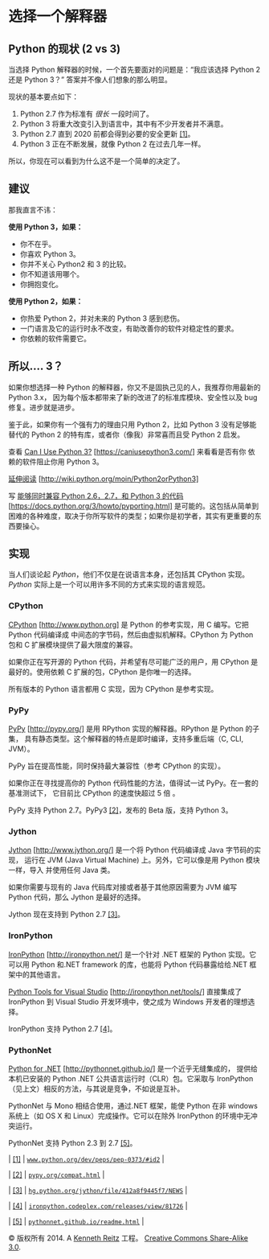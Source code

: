 # 选择一个解释器

 ## Python 的现状 (2 vs 3)

当选择 Python 解释器的时候，一个首先要面对的问题是：“我应该选择 Python 2 还是 Python 3？” 答案并不像人们想象的那么明显。

现状的基本要点如下：

1.  Python 2.7 作为标准有 *很长* 一段时间了。
2.  Python 3 将重大改变引入到语言中，其中有不少开发者并不满意。
3.  Python 2.7 直到 2020 前都会得到必要的安全更新 [[1]](#pep373-eol)。
4.  Python 3 正在不断发展，就像 Python 2 在过去几年一样。

所以，你现在可以看到为什么这不是一个简单的决定了。 

## 建议

那我直言不讳：

**使用 Python 3，如果：**

*   你不在乎。
*   你喜欢 Python 3。
*   你并不关心 Python2 和 3 的比较。
*   你不知道该用哪个。
*   你拥抱变化。

**使用 Python 2，如果：**

*   你热爱 Python 2，并对未来的 Python 3 感到悲伤。
*   一门语言及它的运行时永不改变，有助改善你的软件对稳定性的要求。
*   你依赖的软件需要它。

## 所以.... 3？

如果你想选择一种 Python 的解释器，你又不是固执己见的人，我推荐你用最新的 Python 3.x， 因为每个版本都带来了新的改进了的标准库模块、安全性以及 bug 修复。进步就是进步。

鉴于此，如果你有一个强有力的理由只用 Python 2，比如 Python 3 没有足够能替代的 Python 2 的特有库，或者你（像我）非常喜而且受 Python 2 启发。

查看 [Can I Use Python 3?](https://caniusepython3.com/) [https://caniusepython3.com/] 来看看是否有你 依赖的软件阻止你用 Python 3。

[延伸阅读](http://wiki.python.org/moin/Python2orPython3) [http://wiki.python.org/moin/Python2orPython3]

写 [能够同时兼容 Python 2.6，2.7，和 Python 3 的代码](https://docs.python.org/3/howto/pyporting.html) [https://docs.python.org/3/howto/pyporting.html] 是可能的。这包括从简单到困难的各种难度，取决于你所写软件的类型；如果你是初学者，其实有更重要的东西要操心。

## 实现

当人们谈论起 *Python*，他们不仅是在说语言本身，还包括其 CPython 实现。 *Python* 实际上是一个可以用许多不同的方式来实现的语言规范。

### CPython

[CPython](http://www.python.org) [http://www.python.org] 是 Python 的参考实现，用 C 编写。它把 Python 代码编译成 中间态的字节码，然后由虚拟机解释。CPython 为 Python 包和 C 扩展模块提供了最大限度的兼容。

如果你正在写开源的 Python 代码，并希望有尽可能广泛的用户，用 CPython 是最好的。使用依赖 C 扩展的包，CPython 是你唯一的选择。

所有版本的 Python 语言都用 C 实现，因为 CPython 是参考实现。

### PyPy

[PyPy](http://pypy.org/) [http://pypy.org/] 是用 RPython 实现的解释器。RPython 是 Python 的子集， 具有静态类型。这个解释器的特点是即时编译，支持多重后端（C, CLI, JVM）。

PyPy 旨在提高性能，同时保持最大兼容性（参考 CPython 的实现）。

如果你正在寻找提高你的 Python 代码性能的方法，值得试一试 PyPy。在一套的基准测试下， 它目前比 CPython 的速度快超过 5 倍 。

PyPy 支持 Python 2.7。PyPy3 [[2]](#pypy-ver)，发布的 Beta 版，支持 Python 3。

### Jython

[Jython](http://www.jython.org/) [http://www.jython.org/] 是一个将 Python 代码编译成 Java 字节码的实现， 运行在 JVM (Java Virtual Machine) 上。另外，它可以像是用 Python 模块一样，导入 并使用任何 Java 类。

如果你需要与现有的 Java 代码库对接或者基于其他原因需要为 JVM 编写 Python 代码，那么 Jython 是最好的选择。

Jython 现在支持到 Python 2.7 [[3]](#jython-ver)。

### IronPython

[IronPython](http://ironpython.net/) [http://ironpython.net/] 是一个针对 .NET 框架的 Python 实现。它 可以用 Python 和.NET framework 的库，也能将 Python 代码暴露给给.NET 框架中的其他语言。

[Python Tools for Visual Studio](http://ironpython.net/tools/) [http://ironpython.net/tools/] 直接集成了 IronPython 到 Visual Studio 开发环境中，使之成为 Windows 开发者的理想选择。

IronPython 支持 Python 2.7 [[4]](#iron-ver)。

### PythonNet

[Python for .NET](http://pythonnet.github.io/) [http://pythonnet.github.io/] 是一个近乎无缝集成的， 提供给本机已安装的 Python .NET 公共语言运行时（CLR）包。它采取与 IronPython （见上文）相反的方法，与其说是竞争，不如说是互补。

PythonNet 与 Mono 相结合使用，通过.NET 框架，能使 Python 在非 windows 系统上（如 OS X 和 Linux）完成操作。它可以在除外 IronPython 的环境中无冲突运行。

PythonNet 支持 Python 2.3 到 2.7 [[5]](#pythonnet-ver)。

| [[1]](#id2) | [`www.python.org/dev/peps/pep-0373/#id2`](https://www.python.org/dev/peps/pep-0373/#id2) |

| [[2]](#id9) | [`pypy.org/compat.html`](http://pypy.org/compat.html) |

| [[3]](#id11) | [`hg.python.org/jython/file/412a8f9445f7/NEWS`](https://hg.python.org/jython/file/412a8f9445f7/NEWS) |

| [[4]](#id13) | [`ironpython.codeplex.com/releases/view/81726`](http://ironpython.codeplex.com/releases/view/81726) |

| [[5]](#id14) | [`pythonnet.github.io/readme.html`](http://pythonnet.github.io/readme.html) |

© 版权所有 2014\. A <a href="http://kennethreitz.com/pages/open-projects.html">Kenneth Reitz</a> 工程。 <a href="http://creativecommons.org/licenses/by-nc-sa/3.0/"> Creative Commons Share-Alike 3.0</a>.